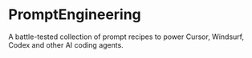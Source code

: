 # PromptEngineering
A battle-tested collection of prompt recipes to power Cursor, Windsurf, Codex and other AI coding agents.
